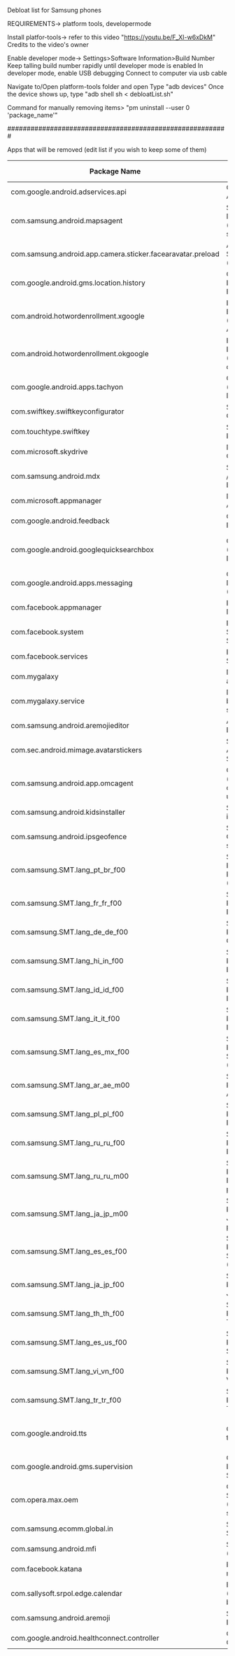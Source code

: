 Debloat list for Samsung phones

REQUIREMENTS-> platform tools, developermode

Install platfor-tools-> refer to this video "https://youtu.be/F_XI-w6xDkM"
Credits to the video's owner

Enable developer mode-> Settings>Software Information>Build Number
Keep talling build number rapidly until developer mode is enabled
In developer mode, enable USB debugging
Connect to computer via usb cable

Navigate to/Open platform-tools folder and open
Type "adb devices"
Once the device shows up, type "adb shell sh < debloatList.sh"

Command for manually removing items> "pm uninstall --user 0 'package_name'"

#########################################################

Apps that will be removed
(edit list if you wish to keep some of them)

| Package Name                                                | App Name / Function                       | Safe to Uninstall?                        |
| ----------------------------------------------------------- | ----------------------------------------- | ----------------------------------------- |
| com.google.android.adservices.api                           | Google Ads / Ad Services                  | Yes                                       |
| com.samsung.android.mapsagent                               | Samsung Maps Agent (location services)    | Yes                                       |
| com.samsung.android.app.camera.sticker.facearavatar.preload | AR Emoji Stickers (preloaded)             | Yes                                       |
| com.google.android.gms.location.history                     | Google Location History                   | Yes                                       |
| com.android.hotwordenrollment.xgoogle                       | Hotword Enrollment (Google Assistant)     | Yes                                       |
| com.android.hotwordenrollment.okgoogle                      | Hotword Enrollment (OK Google detection)  | Yes                                       |
| com.google.android.apps.tachyon                             | Google Duo (now Google Meet)              | Yes                                       |
| com.swiftkey.swiftkeyconfigurator                           | SwiftKey Configurator                     | Yes                                       |
| com.touchtype.swiftkey                                      | SwiftKey Keyboard                         | Yes                                       |
| com.microsoft.skydrive                                      | Microsoft OneDrive                        | Yes                                       |
| com.samsung.android.mdx                                     | Samsung Flow / Multi-Device Experience    | Yes                                       |
| com.microsoft.appmanager                                    | Microsoft Apps Manager                    | Yes                                       |
| com.google.android.feedback                                 | Google Feedback                           | Yes                                       |
| com.google.android.googlequicksearchbox                     | Google App (Search + Discover)            | Risky (affects search & assistant)        |
| com.google.android.apps.messaging                           | Google Messages (SMS/RCS)                 | Risky (affects SMS)                       |
| com.facebook.appmanager                                     | Facebook App Manager                      | Yes                                       |
| com.facebook.system                                         | Facebook System Service                   | Yes                                       |
| com.facebook.services                                       | Facebook Services                         | Yes                                       |
| com.mygalaxy                                                | My Galaxy app (India)                     | Yes                                       |
| com.mygalaxy.service                                        | My Galaxy background services             | Yes                                       |
| com.samsung.android.aremojieditor                           | AR Emoji Editor                           | Yes                                       |
| com.sec.android.mimage.avatarstickers                       | Samsung Avatar Stickers                   | Yes                                       |
| com.samsung.android.app.omcagent                            | OMC Agent (carrier customization updater) | Yes                                       |
| com.samsung.android.kidsinstaller                           | Samsung Kids installer                    | Yes                                       |
| com.samsung.android.ipsgeofence                             | Samsung Geofencing service                | Yes                                       |
| com.samsung.SMT.lang\_pt\_br\_f00                           | Samsung Keyboard – Portuguese (Brazil)    | Yes (if not needed)                       |
| com.samsung.SMT.lang\_fr\_fr\_f00                           | Samsung Keyboard – French                 | Yes (if not needed)                       |
| com.samsung.SMT.lang\_de\_de\_f00                           | Samsung Keyboard – German                 | Yes (if not needed)                       |
| com.samsung.SMT.lang\_hi\_in\_f00                           | Samsung Keyboard – Hindi                  | Yes (if not needed)                       |
| com.samsung.SMT.lang\_id\_id\_f00                           | Samsung Keyboard – Indonesian             | Yes (if not needed)                       |
| com.samsung.SMT.lang\_it\_it\_f00                           | Samsung Keyboard – Italian                | Yes (if not needed)                       |
| com.samsung.SMT.lang\_es\_mx\_f00                           | Samsung Keyboard – Spanish (Mexico)       | Yes (if not needed)                       |
| com.samsung.SMT.lang\_ar\_ae\_m00                           | Samsung Keyboard – Arabic (UAE)           | Yes (if not needed)                       |
| com.samsung.SMT.lang\_pl\_pl\_f00                           | Samsung Keyboard – Polish                 | Yes (if not needed)                       |
| com.samsung.SMT.lang\_ru\_ru\_f00                           | Samsung Keyboard – Russian                | Yes (if not needed)                       |
| com.samsung.SMT.lang\_ru\_ru\_m00                           | Samsung Keyboard – Russian (Alt pack)     | Yes (if not needed)                       |
| com.samsung.SMT.lang\_ja\_jp\_m00                           | Samsung Keyboard – Japanese (Alt pack)    | Yes (if not needed)                       |
| com.samsung.SMT.lang\_es\_es\_f00                           | Samsung Keyboard – Spanish (Spain)        | Yes (if not needed)                       |
| com.samsung.SMT.lang\_ja\_jp\_f00                           | Samsung Keyboard – Japanese               | Yes (if not needed)                       |
| com.samsung.SMT.lang\_th\_th\_f00                           | Samsung Keyboard – Thai                   | Yes (if not needed)                       |
| com.samsung.SMT.lang\_es\_us\_f00                           | Samsung Keyboard – Spanish (US)           | Yes (if not needed)                       |
| com.samsung.SMT.lang\_vi\_vn\_f00                           | Samsung Keyboard – Vietnamese             | Yes (if not needed)                       |
| com.samsung.SMT.lang\_tr\_tr\_f00                           | Samsung Keyboard – Turkish                | Yes (if not needed)                       |
| com.google.android.tts                                      | Google Text-to-Speech                     | Risky (used by accessibility, maps, etc.) |
| com.google.android.gms.supervision                          | Google Family Link / Supervision          | Yes                                       |
| com.opera.max.oem                                           | Opera Max / Samsung Max (VPN, Data saver) | Yes                                       |
| com.samsung.ecomm.global.in                                 | Samsung Shop (India)                      | Yes                                       |
| com.samsung.android.mfi                                     | Samsung MFI (bloat/service)               | Yes                                       |
| com.facebook.katana                                         | Facebook main app                         | Yes                                       |
| com.sallysoft.srpol.edge.calendar                           | Edge Calendar (Sallysoft bloat app)       | Yes                                       |
| com.samsung.android.aremoji                                 | Samsung AR Emoji                          | Yes                                       |
| com.google.android.healthconnect.controller                 | Google Health Connect                     | Yes                                       |
